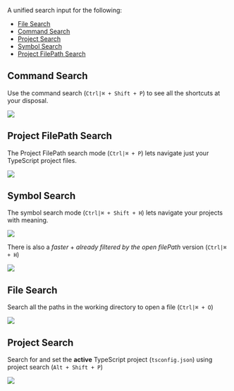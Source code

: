 
A unified search input for the following:

* [File Search](#file-search)
* [Command Search](#command-search)
* [Project Search](#project-search)
* [Symbol Search](#symbol-search)
* [Project FilePath Search](#project-filepath-search)

## Command Search

Use the command search (`Ctrl|⌘ + Shift + P`) to see all the shortcuts at your disposal.

![](https://raw.githubusercontent.com/alm-tools/alm-tools.github.io/master/screens/commandSearch.gif)

## Project FilePath Search

The Project FilePath search mode (`Ctrl|⌘ + P`) lets navigate just your TypeScript project files.

![](https://raw.githubusercontent.com/alm-tools/alm-tools.github.io/master/screens/filesPathsInProject.png)

## Symbol Search

The symbol search mode (`Ctrl|⌘ + Shift + H`) lets navigate your projects with meaning.

![](https://raw.githubusercontent.com/alm-tools/alm-tools.github.io/master/screens/symbolSearchProject.gif)

There is also a *faster* + *already filtered by the open filePath* version (`Ctrl|⌘ + H`)

![](https://raw.githubusercontent.com/alm-tools/alm-tools.github.io/master/screens/symbolSearch.gif)

## File Search
Search all the paths in the working directory to open a file (`Ctrl|⌘ + O`)

![](https://raw.githubusercontent.com/alm-tools/alm-tools.github.io/master/screens/omnisearch.gif)

## Project Search

Search for and set the **active** TypeScript project (`tsconfig.json`) using project search (`Alt + Shift + P`)

![](https://raw.githubusercontent.com/alm-tools/alm-tools.github.io/master/screens/projectSearch.gif)
